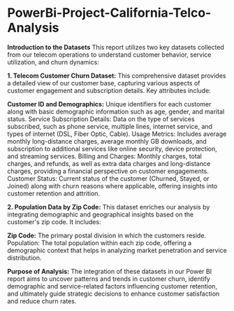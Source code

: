 # PowerBi-Project-California-Telco-Analysis

**Introduction to the Datasets**
This report utilizes two key datasets collected from our telecom operations to understand customer behavior, service utilization, and churn dynamics:

**1. Telecom Customer Churn Dataset:**
This comprehensive dataset provides a detailed view of our customer base, capturing various aspects of customer engagement and subscription details. Key attributes include:

**Customer ID and Demographics:** Unique identifiers for each customer along with basic demographic information such as age, gender, and marital status.
Service Subscription Details: Data on the type of services subscribed, such as phone service, multiple lines, internet service, and types of internet (DSL, Fiber Optic, Cable).
Usage Metrics: Includes average monthly long-distance charges, average monthly GB downloads, and subscription to additional services like online security, device protection, and streaming services.
Billing and Charges: Monthly charges, total charges, and refunds, as well as extra data charges and long-distance charges, providing a financial perspective on customer engagements.
Customer Status: Current status of the customer (Churned, Stayed, or Joined) along with churn reasons where applicable, offering insights into customer retention and attrition.

**2. Population Data by Zip Code:**
This dataset enriches our analysis by integrating demographic and geographical insights based on the customer's zip code. It includes:

**Zip Code:** The primary postal division in which the customers reside.
Population: The total population within each zip code, offering a demographic context that helps in analyzing market penetration and service distribution.

**Purpose of Analysis:**
The integration of these datasets in our Power BI report aims to uncover patterns and trends in customer churn, identify demographic and service-related factors influencing customer retention, and ultimately guide strategic decisions to enhance customer satisfaction and reduce churn rates.

